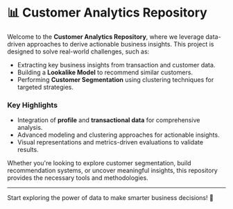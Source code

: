 # 📊 Customer Analytics Repository  

Welcome to the **Customer Analytics Repository**, where we leverage data-driven approaches to derive actionable business insights. This project is designed to solve real-world challenges, such as:  

- Extracting key business insights from transaction and customer data.  
- Building a **Lookalike Model** to recommend similar customers.  
- Performing **Customer Segmentation** using clustering techniques for targeted strategies.  

### Key Highlights  
- Integration of **profile** and **transactional data** for comprehensive analysis.  
- Advanced modeling and clustering approaches for actionable insights.  
- Visual representations and metrics-driven evaluations to validate results.  

Whether you're looking to explore customer segmentation, build recommendation systems, or uncover meaningful insights, this repository provides the necessary tools and methodologies.  

---

Start exploring the power of data to make smarter business decisions! 🚀  
